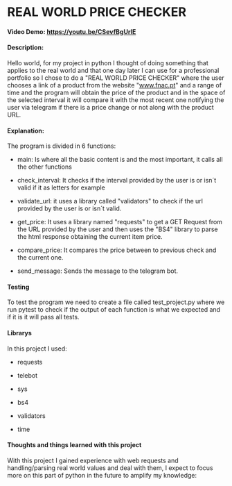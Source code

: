 # REAL WORLD PRICE CHECKER
#### Video Demo:  <https://youtu.be/CSevfBgUrIE>
#### Description:
Hello world, for my project in python I thought of doing something that applies to the real world and that one day later I can use for a professional portfolio so
I chose to do a "REAL WORLD PRICE CHECKER" where the user chooses a link of a product from the website "www.fnac.pt" and a range of time and the program will obtain the price of the product and in the
space of the selected interval it will compare it with the most recent one notifying the user via telegram if there is a price change or not along with the product URL.

#### Explanation:

The program is divided in 6 functions:

- main: Is where all the basic content is and the most important, it calls all the other functions

- check_interval: It checks if the interval provided by the user is or isn´t valid if it as letters for example

- validate_url: it uses a library called "validators" to check if the url provided by the user is or isn´t valid.

- get_price: It uses a library named "requests" to get a GET Request from the URL provided by the user and then uses the "BS4" library to parse the html response obtaining the current item price.

- compare_price: It compares the price between to previous check and the current one.

- send_message: Sends the message to the telegram bot.

#### Testing

To test the program we need to create a file called test_project.py where we run pytest to check if the output of each function is what we expected and if it is it will pass all tests.

#### Librarys

In this project I used:

- requests

- telebot

- sys

- bs4

- validators

- time


#### Thoughts and things learned with this project

With this project I gained experience with web requests and handling/parsing real world values and deal with them, I expect to focus more on this part of python in the future to amplify my knowledge:
